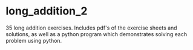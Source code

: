# long_addition_2
 35 long addition exercises. Includes pdf's of the exercise sheets and solutions, as well as a python program which demonstrates solving each problem using python. 
